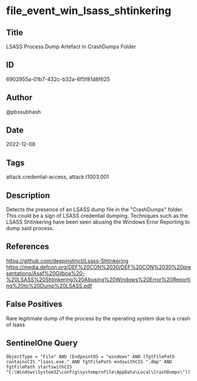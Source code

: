 # file_event_win_lsass_shtinkering

## Title
LSASS Process Dump Artefact In CrashDumps Folder

## ID
6902955a-01b7-432c-b32a-6f5f81d8f625

## Author
@pbssubhash

## Date
2022-12-08

## Tags
attack.credential-access, attack.t1003.001

## Description
Detects the presence of an LSASS dump file in the "CrashDumps" folder. This could be a sign of LSASS credential dumping. Techniques such as the LSASS Shtinkering have been seen abusing the Windows Error Reporting to dump said process.

## References
https://github.com/deepinstinct/Lsass-Shtinkering
https://media.defcon.org/DEF%20CON%2030/DEF%20CON%2030%20presentations/Asaf%20Gilboa%20-%20LSASS%20Shtinkering%20Abusing%20Windows%20Error%20Reporting%20to%20Dump%20LSASS.pdf

## False Positives
Rare legitimate dump of the process by the operating system due to a crash of lsass

## SentinelOne Query
```
ObjectType = "File" AND (EndpointOS = "windows" AND (TgtFilePath containsCIS "lsass.exe." AND TgtFilePath endswithCIS ".dmp" AND TgtFilePath startswithCIS "C:\Windows\System32\config\systemprofile\AppData\Local\CrashDumps\"))

```